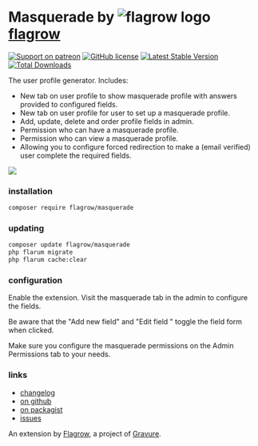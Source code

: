 # Masquerade by ![flagrow logo](https://avatars0.githubusercontent.com/u/16413865?v=3&s=15) [flagrow](https://discuss.flarum.org/d/1832-flagrow-extension-developer-group)

[![Support on patreon](https://img.shields.io/badge/support%20on-patreon-orange.svg)](https://patreon.com/flagrow) [![GitHub license](https://img.shields.io/badge/license-MIT-blue.svg)](https://raw.githubusercontent.com/flagrow/masquerade/license.md) [![Latest Stable Version](https://img.shields.io/packagist/v/flagrow/masquerade.svg)](https://github.com/flagrow/masquerade) [![Total Downloads](https://img.shields.io/packagist/dt/flagrow/masquerade.svg)](https://github.com/flagrow/masquerade)

The user profile generator. Includes:

- New tab on user profile to show masquerade profile with answers provided to configured fields.
- New tab on user profile for user to set up a masquerade profile.
- Add, update, delete and order profile fields in admin.
- Permission who can have a masquerade profile.
- Permission who can view a masquerade profile.
- Allowing you to configure forced redirection to make a (email verified) user complete the required fields.

![](https://discuss.hyn.me/assets/files/2017-05-16/1494967396-0-masquerade-demo.gif)

### installation

```bash
composer require flagrow/masquerade
```

### updating

```bash
composer update flagrow/masquerade
php flarum migrate
php flarum cache:clear
```

### configuration

Enable the extension. Visit the masquerade tab in the admin to configure the fields. 

Be aware that the "Add new field" and "Edit field <foo>" toggle the field form when clicked.

Make sure you configure the masquerade permissions on the Admin Permissions tab to your needs.

### links

- [changelog](https://github.com/flagrow/masquerade/blob/master/changelog.md)
- [on github](https://github.com/flagrow/masquerade)
- [on packagist](http://packagist.com/packages/flagrow/masquerade)
- [issues](https://github.com/flagrow/masquerade/issues)


An extension by [Flagrow](https://flagrow.io), a project of [Gravure](https://gravure.io).
